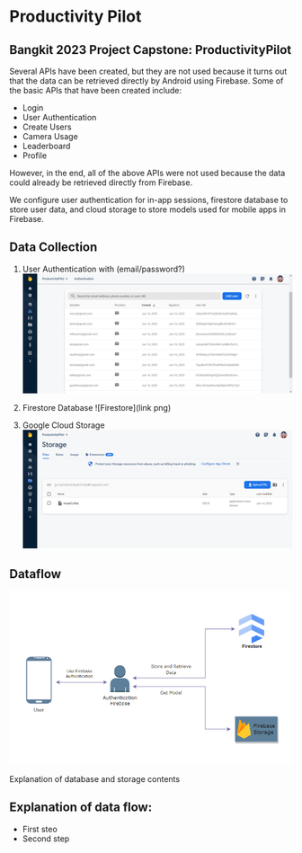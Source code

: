 # Productivity Pilot
## Bangkit 2023 Project Capstone: ProductivityPilot

Several APIs have been created, but they are not used because it turns out that the data can be retrieved directly by Android using Firebase. Some of the basic APIs that have been created include:
- Login
- User Authentication
- Create Users
- Camera Usage
- Leaderboard
- Profile

However, in the end, all of the above APIs were not used because the data could already be retrieved directly from Firebase.

We configure user authentication for in-app sessions, firestore database to store user data, and cloud storage to store models used for mobile apps in Firebase.

## Data Collection

1. User Authentication with (email/password?)
![Authentication](https://github.com/gaudhiwaa/productivitypilot-letsgo/blob/main/Cloud%20Computing/Documentation/Authentication.png)

2. Firestore Database
![Firestore](link png)

3. Google Cloud Storage
![Firestore](https://github.com/gaudhiwaa/productivitypilot-letsgo/blob/main/Cloud%20Computing/Documentation/Firebase%20Storage.png)

## Dataflow
![Arsitektur](https://github.com/gaudhiwaa/productivitypilot-letsgo/blob/main/Cloud%20Computing/Documentation/Dataflow.png)

Explanation of database and storage contents 

## Explanation of data flow: 
- First steo 
- Second step
